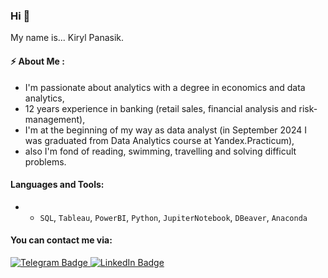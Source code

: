 ### Hi 👋
My name is... Kiryl Panasik.

#### ⚡ About Me :
- I'm passionate about analytics with a degree in economics and data analytics,
- 12 years experience in banking (retail sales, financial analysis and risk-management),
- I'm at the beginning of my way as data analyst (in September 2024 I was graduated from Data Analytics course at Yandex.Practicum),
- also I'm fond of reading, swimming, travelling and solving difficult problems.

#### Languages and Tools: 
* * `SQL`, `Tableau`, `PowerBI`, `Python`, `JupiterNotebook`, `DBeaver`, `Anaconda`

#### You can contact me via:

<div id="badges" align="left">
  <a href="https://t.me/knpanasik">
    <img src="https://img.shields.io/badge/telegram-blue?style=for-the-badge&logo=telegram&logoColor=white" alt="Telegram Badge"/>
  </a>
  <a href="https://www.linkedin.com/in/kiryl-panasik/">
    <img src="https://img.shields.io/badge/LinkedIn-0A66C2.svg?style=for-the-badge&logo=LinkedIn&logoColor=white" alt="LinkedIn Badge"/>
  </a><br>
</div>

<!--
**knpanasik/knpanasik** is a ✨ _special_ ✨ repository because its `README.md` (this file) appears on your GitHub profile.

Here are some ideas to get you started:

- 🔭 I’m currently working on ...
- 🌱 I’m currently learning ...
- 👯 I’m looking to collaborate on ...
- 🤔 I’m looking for help with ...
- 💬 Ask me about ...
- 📫 How to reach me: ...
- 😄 Pronouns: ...
- ⚡ Fun fact: ...
-->
